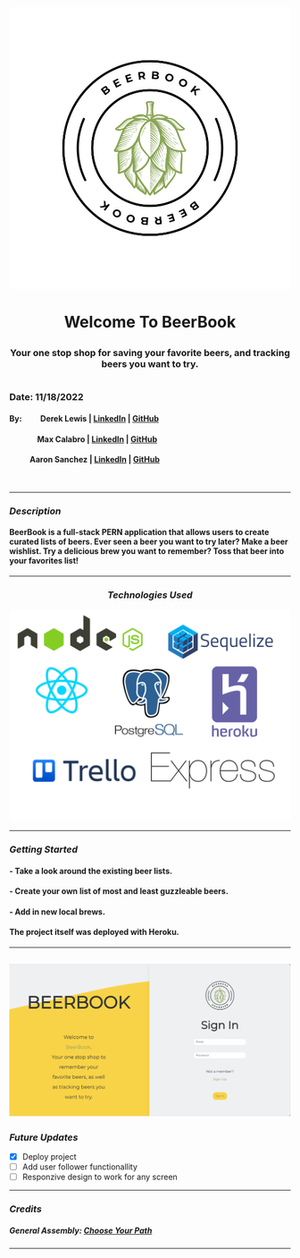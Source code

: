<p align="center">
  <img src="client/public/assets/images/beerbook_logo.svg" alt="title_logo"/>
</p>

# <p style="text-align: center;"> Welcome To BeerBook <p>

### <p style="text-align: center;"> Your one stop shop for saving your favorite beers, and tracking beers you want to try. <p>

#

### Date: 11/18/2022

#### By: &nbsp; &nbsp; &nbsp; &nbsp; &nbsp;Derek Lewis | [LinkedIn](http://www.linkedin.com/in/derek-r-lewis) | [GitHub](https://github.com/d-lewis9442)

#### &nbsp; &nbsp; &nbsp; &nbsp; &nbsp; &nbsp; &nbsp; &nbsp;Max Calabro | [LinkedIn](https://www.linkedin.com/in/max-calabro) | [GitHub](https://github.com/max-calabro)

#### &nbsp; &nbsp; &nbsp; &nbsp; &nbsp; &nbsp;Aaron Sanchez | [LinkedIn](https://www.linkedin.com/in/aaron-g-sanchez) | [GitHub](https://github.com/Aaron-G-Sanchez)

&nbsp;

---

### **_Description_**

#### BeerBook is a full-stack PERN application that allows users to create curated lists of beers. Ever seen a beer you want to try later? Make a beer wishlist. Try a delicious brew you want to remember? Toss that beer into your favorites list!

---

### <p style="text-align: center;">**_Technologies Used_**<p>

![Logos](client/public/assets/images/BeerBook_Logos_for_README.png)

---

### **_Getting Started_**

#### - Take a look around the existing beer lists.

#### - Create your own list of most and least guzzleable beers.

#### - Add in new local brews.

#### The project itself was deployed with Heroku.

---

## ![screenshot](client/public/assets/images/Screen_Shot_BeerBook.png)

### **_Future Updates_**

- [x] Deploy project
- [ ] Add user follower functionallity
- [ ] Responzive design to work for any screen

---

### **_Credits_**

##### General Assembly: [Choose Your Path](https://generalassemb.ly/)

---
